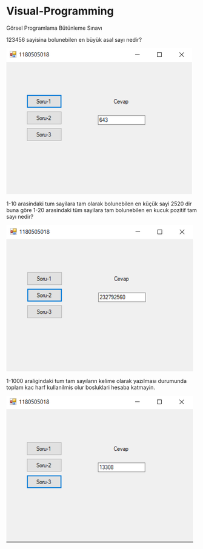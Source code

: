 # Visual-Programming
Görsel Programlama Bütünleme Sınavı

123456 sayisina bolunebilen en büyük asal sayı nedir?

![soru-11](https://github.com/S-Oktay-Bicici/Visual-Programming/blob/main/soru-1.PNG)

1-10 arasindaki tum sayilara tam olarak bolunebilen en küçük sayi 2520 dir buna göre 1-20 arasindaki 
tüm sayilara tam bolunebilen en kucuk pozitif tam sayı nedir?

![soru-2](https://github.com/S-Oktay-Bicici/Visual-Programming/blob/main/soru-2.PNG)

1-1000 araligindaki tum tam sayıların kelime olarak yazılması durumunda toplam kac harf
kullanilmis olur bosluklari hesaba katmayin.

![soru-3](https://github.com/S-Oktay-Bicici/Visual-Programming/blob/main/soru-3.PNG)
